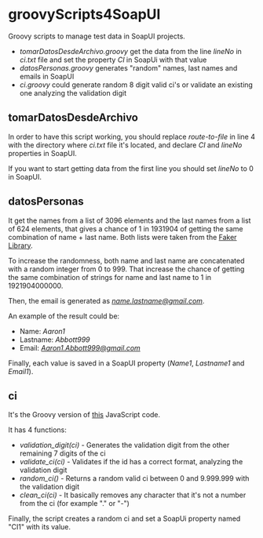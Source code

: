 # groovyScripts4SoapUI
Groovy scripts to manage test data in SoapUI projects.

- *tomarDatosDesdeArchivo.groovy* get the data from the line *lineNo* in *ci.txt* file and set the property *CI* in SoapUi with that value
- *datosPersonas.groovy* generates "random" names, last names and emails in SoapUI
- *ci.groovy* could generate random 8 digit valid ci's or validate an existing one analyzing the validation digit

## tomarDatosDesdeArchivo

In order to have this script working, you should replace *route-to-file* in line 4 with the directory where *ci.txt* file it's located, and declare *CI* and *lineNo* properties in SoapUI.

If you want to start getting data from the first line you should set *lineNo* to 0 in SoapUI.

## datosPersonas

It get the names from a list of 3096 elements and the last names from a list of 624 elements, that gives a chance of 1 in 1931904 of getting the same combination of name + last name. Both lists were taken from the [Faker Library](https://github.com/peterdb/faker).

To increase the randomness, both name and last name are concatenated with a random integer from 0 to 999. That increase the chance of getting the same combination of strings for name and last name to 1 in 1921904000000.

Then, the email is generated as *name.lastname@gmail.com*.

An example of the result could be:

- Name: *Aaron1*
- Lastname: *Abbott999*
- Email: *Aaron1.Abbott999@gmail.com*

Finally, each value is saved in a SoapUI property (*Name1*, *Lastname1* and *Email1*).

## ci

It's the Groovy version of [this](https://github.com/picandocodigo/ci_js) JavaScript code.

It has 4 functions:

- *validation_digit(ci)* \- Generates the validation digit from the other remaining 7 digits of the ci
- *validate_ci(ci)* \- Validates if the id has a correct format, analyzing the validation digit
- *random_ci()* \- Returns a random valid ci between 0 and 9.999.999 with the validation digit
- *clean_ci(ci)* \- It basically removes any character that it's not a number from the ci (for example "." or "-")

Finally, the script creates a random ci and set a SoapUi property named "CI1" with its value.